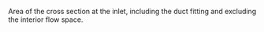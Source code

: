 Area of the cross section at the inlet, including the duct fitting and excluding the interior flow space.
